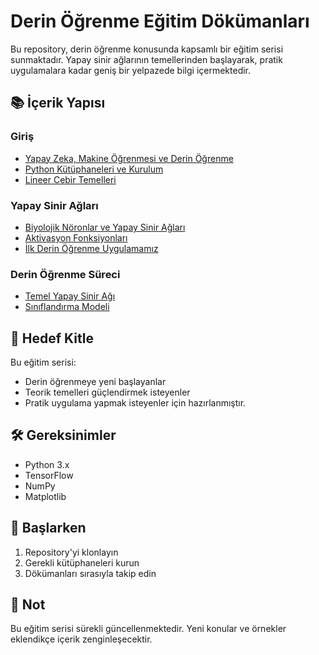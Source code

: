 # Derin Öğrenme Eğitim Dökümanları

Bu repository, derin öğrenme konusunda kapsamlı bir eğitim serisi sunmaktadır. Yapay sinir ağlarının temellerinden başlayarak, pratik uygulamalara kadar geniş bir yelpazede bilgi içermektedir.

## 📚 İçerik Yapısı

### Giriş
- [Yapay Zeka, Makine Öğrenmesi ve Derin Öğrenme](01-Introduction/01-AI-ML-DL.md)
- [Python Kütüphaneleri ve Kurulum](01-Introduction/02-Python-Libraries.md)
- [Lineer Cebir Temelleri](01-Introduction/03-Linear-Algebra-Basics.md)

### Yapay Sinir Ağları
- [Biyolojik Nöronlar ve Yapay Sinir Ağları](02-Artificial-Neural-Networks/01-Biological-Neurons.md)
- [Aktivasyon Fonksiyonları](02-Artificial-Neural-Networks/02-Activation-Functions.md)
- [İlk Derin Öğrenme Uygulamamız](02-Artificial-Neural-Networks/03-First-Deep-Learning-Code.md)

### Derin Öğrenme Süreci
- [Temel Yapay Sinir Ağı](03-Train-Process/01-Artificia_Neural_Networks.md)
- [Sınıflandırma Modeli](03-Train-Process/02-Classification.md)

## 🎯 Hedef Kitle
Bu eğitim serisi:
- Derin öğrenmeye yeni başlayanlar
- Teorik temelleri güçlendirmek isteyenler
- Pratik uygulama yapmak isteyenler
için hazırlanmıştır.

## 🛠️ Gereksinimler
- Python 3.x
- TensorFlow
- NumPy
- Matplotlib

## 🚀 Başlarken
1. Repository'yi klonlayın
2. Gerekli kütüphaneleri kurun
3. Dökümanları sırasıyla takip edin

## 📝 Not
Bu eğitim serisi sürekli güncellenmektedir. Yeni konular ve örnekler eklendikçe içerik zenginleşecektir.
